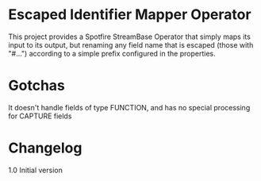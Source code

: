 # Escaped Identifier Mapper Operator

This project provides a Spotfire StreamBase Operator that simply maps its input to its output, but renaming any field name that is escaped (those with "#...") according to a simple prefix configured in the properties. 


# Gotchas

It doesn't handle fields of type FUNCTION, and has no special processing for CAPTURE fields


# Changelog

1.0		Initial version
